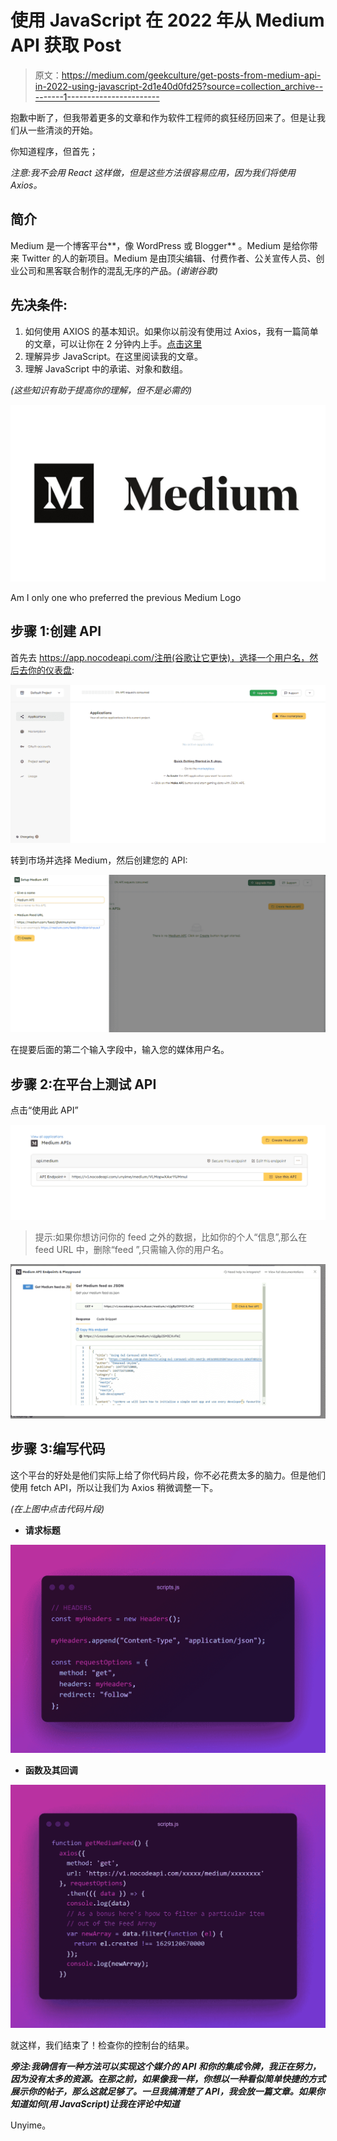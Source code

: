 # 使用 JavaScript 在 2022 年从 Medium API 获取 Post

> 原文：<https://medium.com/geekculture/get-posts-from-medium-api-in-2022-using-javascript-2d1e40d0fd25?source=collection_archive---------1----------------------->

抱歉中断了，但我带着更多的文章和作为软件工程师的疯狂经历回来了。但是让我们从一些清淡的开始。

你知道程序，但首先；

*注意:我不会用 React 这样做，但是这些方法很容易应用，因为我们将使用 Axios。*

## 简介

Medium 是一个博客平台**，像 WordPress 或 Blogger** 。Medium 是给你带来 Twitter 的人的新项目。Medium 是由顶尖编辑、付费作者、公关宣传人员、创业公司和黑客联合制作的混乱无序的产品。*(谢谢谷歌)*

## 先决条件:

1.  如何使用 AXIOS 的基本知识。如果你以前没有使用过 Axios，我有一篇简单的文章，可以让你在 2 分钟内上手。[点击这里](/nerd-for-tech/a-beginner-introduction-to-using-axios-for-requests-e07fe9c87f54)
2.  理解异步 JavaScript。在这里阅读我的文章。
3.  理解 JavaScript 中的承诺、对象和数组。

*(这些知识有助于提高你的理解，但不是必需的)*

![](img/3e1fb798897af9b21ead517f828b2439.png)

Am I only one who preferred the previous Medium Logo

## 步骤 1:创建 API

首先去 https://app.nocodeapi.com/注册(谷歌让它更快)，选择一个用户名，然后去你的仪表盘:

![](img/85e8e7169bad28e8a9bc2d4514eeafd4.png)

转到市场并选择 Medium，然后创建您的 API:

![](img/35a91aae8ecfb30152772446475b5aee.png)

在提要后面的第二个输入字段中，输入您的媒体用户名。

## 步骤 2:在平台上测试 API

点击“使用此 API”

![](img/5754b90f46126382964c382adf17afbc.png)

> 提示:如果你想访问你的 feed 之外的数据，比如你的个人“信息”,那么在 feed URL 中，删除“feed ”,只需输入你的用户名。

![](img/3be77292063714ec4ec67d5efc1c939f.png)

## 步骤 3:编写代码

这个平台的好处是他们实际上给了你代码片段，你不必花费太多的脑力。但是他们使用 fetch API，所以让我们为 Axios 稍微调整一下。

*(在上图中点击代码片段)*

*   **请求标题**

![](img/780cd696958f2224d4f46d6399338941.png)

*   **函数及其回调**

![](img/dcfd75695c2e92da57efe4adc71d8b13.png)

就这样，我们结束了！检查你的控制台的结果。

***旁注:我确信有一种方法可以实现这个媒介的 API 和你的集成令牌，我正在努力，因为没有太多的资源。在那之前，如果像我一样，你想以一种看似简单快捷的方式展示你的帖子，那么这就足够了。一旦我搞清楚了 API，我会放一篇文章。如果你知道如何(用 JavaScript)让我在评论中知道***

Unyime。